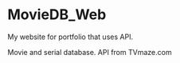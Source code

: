 # MovieDB_Web

My website for portfolio that uses API.

Movie and serial database.
API from TVmaze.com 
